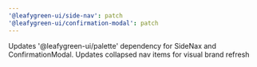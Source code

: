 ```yaml
---
'@leafygreen-ui/side-nav': patch
'@leafygreen-ui/confirmation-modal': patch
---
```


Updates '@leafygreen-ui/palette' dependency for SideNax and ConfirmationModal.  Updates collapsed nav items for visual brand refresh
